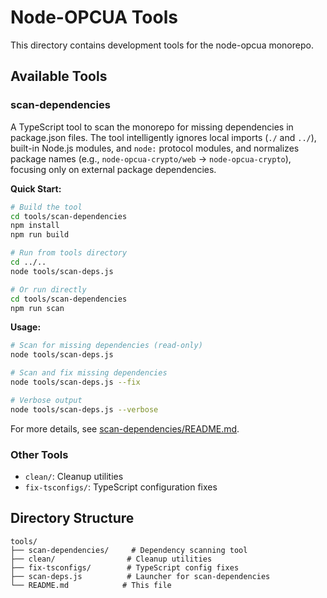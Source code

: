 # Node-OPCUA Tools

This directory contains development tools for the node-opcua monorepo.

## Available Tools

### scan-dependencies

A TypeScript tool to scan the monorepo for missing dependencies in package.json files. The tool intelligently ignores local imports (`./` and `../`), built-in Node.js modules, and `node:` protocol modules, and normalizes package names (e.g., `node-opcua-crypto/web` → `node-opcua-crypto`), focusing only on external package dependencies.

**Quick Start:**
```bash
# Build the tool
cd tools/scan-dependencies
npm install
npm run build

# Run from tools directory
cd ../..
node tools/scan-deps.js

# Or run directly
cd tools/scan-dependencies
npm run scan
```

**Usage:**
```bash
# Scan for missing dependencies (read-only)
node tools/scan-deps.js

# Scan and fix missing dependencies
node tools/scan-deps.js --fix

# Verbose output
node tools/scan-deps.js --verbose
```

For more details, see [scan-dependencies/README.md](scan-dependencies/README.md).

### Other Tools

- `clean/`: Cleanup utilities
- `fix-tsconfigs/`: TypeScript configuration fixes

## Directory Structure

```
tools/
├── scan-dependencies/     # Dependency scanning tool
├── clean/                # Cleanup utilities
├── fix-tsconfigs/        # TypeScript config fixes
├── scan-deps.js          # Launcher for scan-dependencies
└── README.md            # This file
``` 